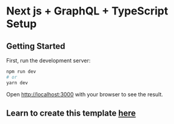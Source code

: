# Next js + GraphQL + TypeScript Setup

## Getting Started

First, run the development server:

```bash
npm run dev
# or
yarn dev
```

Open [http://localhost:3000](http://localhost:3000) with your browser to see the result.

## Learn to create this template [here](https://hashnode.com/edit/ckdz9l83l00ey4us1gettgqy0)
